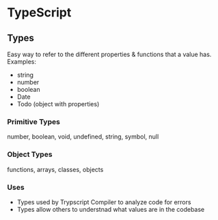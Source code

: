 # TypeScript

## Types

Easy way to refer to the different properties & functions that a value has. Examples:

* string
* number
* boolean
* Date
* Todo (object with properties)

### Primitive Types

number, boolean, void, undefined, string, symbol, null

### Object Types

functions, arrays, classes, objects

### Uses

* Types used by Trypscript Compiler to analyze code for errors
* Types allow others to understnad what values are in the codebase
  
